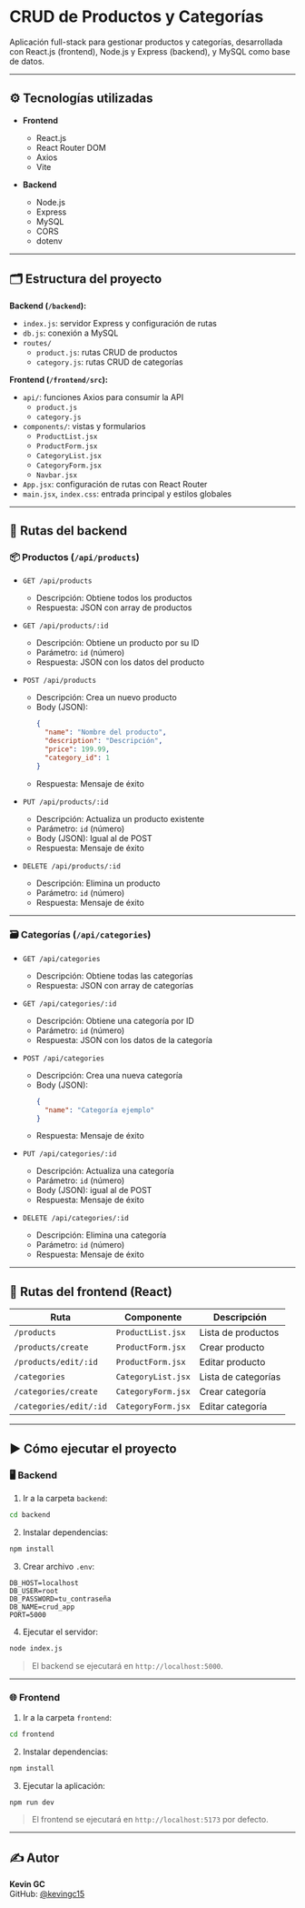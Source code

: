 # CRUD de Productos y Categorías

Aplicación full-stack para gestionar productos y categorías, desarrollada con React.js (frontend), Node.js y Express (backend), y MySQL como base de datos.

---

## ⚙️ Tecnologías utilizadas

- **Frontend**
  - React.js
  - React Router DOM
  - Axios
  - Vite

- **Backend**
  - Node.js
  - Express
  - MySQL
  - CORS
  - dotenv

---

## 🗂️ Estructura del proyecto

**Backend (`/backend`):**
- `index.js`: servidor Express y configuración de rutas
- `db.js`: conexión a MySQL
- `routes/`
  - `product.js`: rutas CRUD de productos
  - `category.js`: rutas CRUD de categorías

**Frontend (`/frontend/src`):**
- `api/`: funciones Axios para consumir la API
  - `product.js`
  - `category.js`
- `components/`: vistas y formularios
  - `ProductList.jsx`
  - `ProductForm.jsx`
  - `CategoryList.jsx`
  - `CategoryForm.jsx`
  - `Navbar.jsx`
- `App.jsx`: configuración de rutas con React Router
- `main.jsx`, `index.css`: entrada principal y estilos globales

---

## 📌 Rutas del backend

### 📦 Productos (`/api/products`)

- `GET /api/products`  
  - Descripción: Obtiene todos los productos  
  - Respuesta: JSON con array de productos

- `GET /api/products/:id`  
  - Descripción: Obtiene un producto por su ID  
  - Parámetro: `id` (número)  
  - Respuesta: JSON con los datos del producto

- `POST /api/products`  
  - Descripción: Crea un nuevo producto  
  - Body (JSON):  
    ```json
    {
      "name": "Nombre del producto",
      "description": "Descripción",
      "price": 199.99,
      "category_id": 1
    }
    ```
  - Respuesta: Mensaje de éxito

- `PUT /api/products/:id`  
  - Descripción: Actualiza un producto existente  
  - Parámetro: `id` (número)  
  - Body (JSON): Igual al de POST  
  - Respuesta: Mensaje de éxito

- `DELETE /api/products/:id`  
  - Descripción: Elimina un producto  
  - Parámetro: `id` (número)  
  - Respuesta: Mensaje de éxito

---

### 🗃️ Categorías (`/api/categories`)

- `GET /api/categories`  
  - Descripción: Obtiene todas las categorías  
  - Respuesta: JSON con array de categorías

- `GET /api/categories/:id`  
  - Descripción: Obtiene una categoría por ID  
  - Parámetro: `id` (número)  
  - Respuesta: JSON con los datos de la categoría

- `POST /api/categories`  
  - Descripción: Crea una nueva categoría  
  - Body (JSON):  
    ```json
    {
      "name": "Categoría ejemplo"
    }
    ```
  - Respuesta: Mensaje de éxito

- `PUT /api/categories/:id`  
  - Descripción: Actualiza una categoría  
  - Parámetro: `id` (número)  
  - Body (JSON): igual al de POST  
  - Respuesta: Mensaje de éxito

- `DELETE /api/categories/:id`  
  - Descripción: Elimina una categoría  
  - Parámetro: `id` (número)  
  - Respuesta: Mensaje de éxito

---

## 🧪 Rutas del frontend (React)

| Ruta | Componente | Descripción |
|------|------------|-------------|
| `/products` | `ProductList.jsx` | Lista de productos |
| `/products/create` | `ProductForm.jsx` | Crear producto |
| `/products/edit/:id` | `ProductForm.jsx` | Editar producto |
| `/categories` | `CategoryList.jsx` | Lista de categorías |
| `/categories/create` | `CategoryForm.jsx` | Crear categoría |
| `/categories/edit/:id` | `CategoryForm.jsx` | Editar categoría |

---

## ▶️ Cómo ejecutar el proyecto

### 🖥️ Backend

1. Ir a la carpeta `backend`:

```bash
cd backend
```

2. Instalar dependencias:

```bash
npm install
```

3. Crear archivo `.env`:

```
DB_HOST=localhost
DB_USER=root
DB_PASSWORD=tu_contraseña
DB_NAME=crud_app
PORT=5000
```

4. Ejecutar el servidor:

```bash
node index.js
```

> El backend se ejecutará en `http://localhost:5000`.

---

### 🌐 Frontend

1. Ir a la carpeta `frontend`:

```bash
cd frontend
```

2. Instalar dependencias:

```bash
npm install
```

3. Ejecutar la aplicación:

```bash
npm run dev
```

> El frontend se ejecutará en `http://localhost:5173` por defecto.

---

## ✍️ Autor

**Kevin GC**  
GitHub: [@kevingc15](https://github.com/kevingc15)
